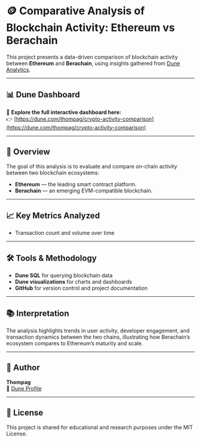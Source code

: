 # 🪙 Comparative Analysis of Blockchain Activity: Ethereum vs Berachain

This project presents a data-driven comparison of blockchain activity between **Ethereum** and **Berachain**, using insights gathered from [Dune Analytics](https://dune.com).

---

## 📊 Dune Dashboard

🔗 **Explore the full interactive dashboard here:**  
👉 [https://dune.com/thompag/crypto-activity-comparison](https://dune.com/thompag/crypto-activity-comparison)

---

## 🧠 Overview

The goal of this analysis is to evaluate and compare on-chain activity between two blockchain ecosystems:
- **Ethereum** — the leading smart contract platform.
- **Berachain** — an emerging EVM-compatible blockchain.

---

## 📈 Key Metrics Analyzed
- Transaction count and volume over time  

---

## 🛠️ Tools & Methodology
- **Dune SQL** for querying blockchain data  
- **Dune visualizations** for charts and dashboards  
- **GitHub** for version control and project documentation  

---

## 📚 Interpretation
The analysis highlights trends in user activity, developer engagement, and transaction dynamics between the two chains, illustrating how Berachain’s ecosystem compares to Ethereum’s maturity and scale.

---

## 👤 Author
**Thompag**  
🔗 [Dune Profile](https://dune.com/thompag)

---

## 🧾 License
This project is shared for educational and research purposes under the MIT License.
